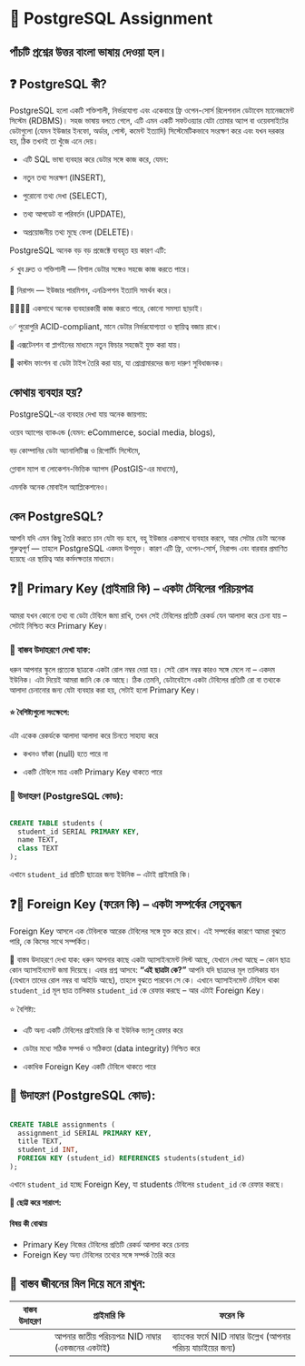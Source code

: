 # 📘 PostgreSQL Assignment

## পাঁচটি প্রশ্নের উত্তর বাংলা ভাষায় দেওয়া হল।

## ❓ PostgreSQL কী?

PostgreSQL হলো একটি শক্তিশালী, নির্ভরযোগ্য এবং একেবারে ফ্রি ওপেন-সোর্স রিলেশনাল ডেটাবেস ম্যানেজমেন্ট সিস্টেম (RDBMS)। সহজ ভাষায় বলতে গেলে, এটি এমন একটি সফটওয়্যার যেটা তোমার অ্যাপ বা ওয়েবসাইটের ডেটাগুলো (যেমন ইউজার ইনফো, অর্ডার, পোস্ট, কমেন্ট ইত্যাদি) সিস্টেমেটিকভাবে সংরক্ষণ করে এবং যখন দরকার হয়, ঠিক তখনই তা খুঁজে এনে দেয়।

- এটি SQL ভাষা ব্যবহার করে ডেটার সঙ্গে কাজ করে, যেমন:

- নতুন তথ্য সংরক্ষণ (INSERT),

- পুরোনো তথ্য দেখা (SELECT),

- তথ্য আপডেট বা পরিবর্তন (UPDATE),

- অপ্রয়োজনীয় তথ্য মুছে ফেলা (DELETE)।

PostgreSQL অনেক বড় বড় প্রজেক্টে ব্যবহৃত হয় কারণ এটি:

⚡ খুব দ্রুত ও শক্তিশালী — বিশাল ডেটার সঙ্গেও সহজে কাজ করতে পারে।

🔐 নিরাপদ — ইউজার পারমিশন, এনক্রিপশন ইত্যাদি সমর্থন করে।

👨‍👩‍👧‍👦 একসাথে অনেক ব্যবহারকারী কাজ করতে পারে, কোনো সমস্যা ছাড়াই।

✅ পুরোপুরি ACID-compliant, মানে ডেটার নির্ভরযোগ্যতা ও স্থায়িত্ব বজায় রাখে।

🔌 এক্সটেনশন বা প্লাগইনের মাধ্যমে নতুন ফিচার সহজেই যুক্ত করা যায়।

🧠 কাস্টম ফাংশন বা ডেটা টাইপ তৈরি করা যায়, যা প্রোগ্রামারদের জন্য দারুণ সুবিধাজনক।

## কোথায় ব্যবহার হয়?

PostgreSQL-এর ব্যবহার দেখা যায় অনেক জায়গায়:

ওয়েব অ্যাপের ব্যাকএন্ড (যেমন: eCommerce, social media, blogs),

বড় কোম্পানির ডেটা অ্যানালিটিক্স ও রিপোর্টিং সিস্টেমে,

গ্লোবাল ম্যাপ বা লোকেশন-ভিত্তিক অ্যাপস (PostGIS-এর মাধ্যমে),

এমনকি অনেক মোবাইল অ্যাপ্লিকেশনেও।

## কেন PostgreSQL?

 আপনি যদি এমন কিছু তৈরি করতে চান যেটা বড় হবে, বহু ইউজার একসাথে ব্যবহার করবে, আর সেটার ডেটা অনেক গুরুত্বপূর্ণ — তাহলে PostgreSQL একদম উপযুক্ত। কারণ এটি ফ্রি, ওপেন-সোর্স, নিরাপদ এবং বারবার প্রমাণিত হয়েছে এর স্থায়িত্ব আর কর্মদক্ষতার মাধ্যমে।

## ❓🔑 Primary Key (প্রাইমারি কি) – একটা টেবিলের পরিচয়পত্র

আমরা যখন কোনো তথ্য বা ডেটা টেবিলে জমা রাখি, তখন সেই টেবিলের প্রতিটি রেকর্ড যেন আলাদা করে চেনা যায় – সেটাই নিশ্চিত করে Primary Key।

### 🧍 বাস্তব উদাহরণে দেখা যাক:

ধরুন আপনার স্কুলে প্রত্যেক ছাত্রকে একটা রোল নম্বর দেয়া হয়। সেই রোল নম্বর কারও সঙ্গে মেলে না – একদম ইউনিক। এটা দিয়েই আমরা জানি কে কে আছে।
ঠিক তেমনি, ডেটাবেইসে একটা টেবিলের প্রতিটি রো বা তথ্যকে আলাদা চেনানোর জন্য যেটা ব্যবহার করা হয়, সেটাই হলো Primary Key।

#### ⭐ বৈশিষ্ট্যগুলো সংক্ষেপে:

এটা একেক রেকর্ডকে আলাদা আলাদা করে চিনতে সাহায্য করে

- কখনও ফাঁকা (null) হতে পারে না

- একটি টেবিলে মাত্র একটি Primary Key থাকতে পারে

### 🎯 উদাহরণ (PostgreSQL কোড):

```sql

CREATE TABLE students (
  student_id SERIAL PRIMARY KEY,
  name TEXT,
  class TEXT
);
```

এখানে `student_id` প্রতিটি ছাত্রের জন্য ইউনিক – এটাই প্রাইমারি কি।

## ❓🔗 Foreign Key (ফরেন কি) – একটা সম্পর্কের সেতুবন্ধন

Foreign Key আসলে এক টেবিলকে আরেক টেবিলের সঙ্গে যুক্ত করে রাখে। এই সম্পর্কের কারণে আমরা বুঝতে পারি, কে কিসের সাথে সম্পর্কিত।

🧍 বাস্তব উদাহরণে দেখা যাক:
ধরুন আপনার কাছে একটা অ্যাসাইনমেন্ট লিস্ট আছে, যেখানে লেখা আছে – কোন ছাত্র কোন অ্যাসাইনমেন্ট জমা দিয়েছে। এবার প্রশ্ন আসবে: **“এই ছাত্রটা কে?”**
আপনি যদি ছাত্রদের মূল তালিকায় যান (যেখানে তাদের রোল নম্বর বা আইডি আছে), তাহলে বুঝতে পারবেন সে কে।
এখানে অ্যাসাইনমেন্ট টেবিলে থাকা `student_id` মূল ছাত্র তালিকার `student_id` কে রেফার করছে – আর এটাই Foreign Key।

⭐ বৈশিষ্ট্য:

- এটি অন্য একটি টেবিলের প্রাইমারি কি বা ইউনিক ভ্যালু রেফার করে

- ডেটার মধ্যে সঠিক সম্পর্ক ও সঠিকতা (data integrity) নিশ্চিত করে

- একাধিক Foreign Key একটি টেবিলে থাকতে পারে

## 🎯 উদাহরণ (PostgreSQL কোড):

```sql

CREATE TABLE assignments (
  assignment_id SERIAL PRIMARY KEY,
  title TEXT,
  student_id INT,
  FOREIGN KEY (student_id) REFERENCES students(student_id)
);
```

এখানে `student_id` হচ্ছে Foreign Key, যা students টেবিলের `student_id` কে রেফার করছে।

**📌 ছোট্ট করে সারাংশ:**

#### বিষয় কী বোঝায়

- Primary Key নিজের টেবিলের প্রতিটি রেকর্ড আলাদা করে চেনায়
- Foreign Key অন্য টেবিলের তথ্যের সঙ্গে সম্পর্ক তৈরি করে

## 🧡 বাস্তব জীবনের মিল দিয়ে মনে রাখুন:
| বাস্তব উদাহরণ | প্রাইমারি কি | ফরেন কি |
|--------------|--------------|----------|
|  | আপনার জাতীয় পরিচয়পত্র NID নাম্বার (একজনের একটাই) | ব্যাংকের ফর্মে NID নাম্বার উল্লেখ (আপনার পরিচয় যাচাইয়ের জন্য) |
